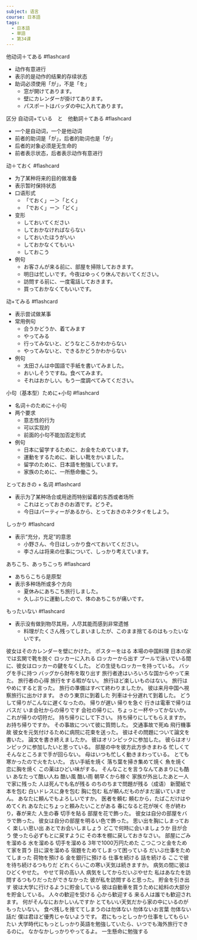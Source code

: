 ```yaml
---
subject: 语言
course: 日本語
tags:
  - 日本語
  - 単語
  - 第34课
---
```


他动词＋てある #flashcard 
- 动作有意进行
- 表示的是动作的结果的存续状态
- 助词必须使用「が」，不是「を」
	- 窓が開けてあります。
	- 壁にカレンダーが掛けてあります。
	- パスポー卜はバッダの中に入れてあります。
<!--ID: 1739155739659-->





区分 自动词+ている　と　他動詞＋てある  #flashcard 
- 一个是自动词，一个是他动词
- 前者的助词是「が」，后者的助词也是「が」
- 后者的对象必须是无生命的
- 前者表示状态，后者表示动作有意进行
<!--ID: 1739155689368-->





动＋ておく #flashcard 
- 为了某种将来的目的做准备
- 表示暂时保持状态
- 口语形式
	- 「ておく」ー＞「とく」
	- 「でおく」ー＞「どく」
- 变形
	- しておいてください
	- しておかなければならない
	- しておいたほうがいい
	- しておかなくてもいい
	- しておこう
- 例句
	- お客さんが来る前に、部屋を掃除しておきます。
	- 明日は忙しいです。今夜はゆっくり休んでおいてください。
	- 訪問する前に、一度電話しておきます。
	- 買っておかなくてもいいです。
<!--ID: 1739155689378-->





动+てみる #flashcard 
- 表示尝试做某事
- 常用例句
	- 合うかどうか、着てみます
	- やってみる
	- 行ってみないと、どうなところかわからない
	- やってみないと、できるかどうかわからない
- 例句
	- 太田さんは中国語で手紙を書いてみました。
	- おいしそうですね。食べてみます。
	- それはおかしい。もう一度調べてみてください。
<!--ID: 1739155689386-->





小句（基本型）ために+小句 #flashcard 
- 名词＋のために＋小句
- 两个要求
	- 意志性的行为
	- 可以实现的
	- 前面的小句不能加否定形式
- 例句
	- 日本に留学するために、お金をためています。
	- 運動をするために、新しい靴をかいました。
	- 留学のために、日本語を勉強しています。
	- 家族のために、一所懸命働こう。
<!--ID: 1739155689395-->





とっておきの + 名词 #flashcard 
- 表示为了某种场合或用途而特别留着的东西或者场所
	- これはとっておきのお酒です。どうぞ。
	- 今日はパーティーがあるから、とっておきのネクタイをしよう。
<!--ID: 1739155689403-->





しっかり #flashcard 
- 表示“充分，充足”的意思
	- 小野さん、今日はしっかり食べておいてください。
	- 李さんは将来の仕事について、しっかり考えています。
<!--ID: 1739155689411-->





あちこち、あっちこっち #flashcard 
- あちらこちら是原型
- 表示多种场所或多个方向
	- 夏休みにあちこち旅行しました。
	- 久しぶりに運動したので、体のあちこちが痛いです。
<!--ID: 1739155689420-->



もったいない #flashcard 
- 表示没有做到物尽其用，人尽其能而感到非常遗憾
	- 料理がたくさん残ってしまいましたが、このまま捨てるのはもったいないです。
<!--ID: 1739155689429-->




彼女はそのカレンダーを壁にかけた。
ポスターをはる
本場の中国料理
日本の家では玄関で靴を脱ぐ
ロッカーに入れる
ロッカーから出す
プールで泳いでいる間に、彼女はロッカーの鍵をなくした。
どの生徒もロッカーを持っている。
バッグを手に持つ
バッグから財布を取り出す
旅行者達はいろいろな国からやって来た。
旅行者の心得
旅行をする暇がない。
旅行ほど楽しいものはない。
旅行はやめにすると言った。
旅行の準備はすべて終わりましたか。
彼は来月中国へ視察旅行に出かけます。
きのう東京に到着した
列車は十分遅れて到着した。
どうして帰りがこんなに遅くなったの。
帰りが遅い
帰りを急ぐ
行きは電車で帰りはバスだ
いま会社からの帰りです
会社の帰りに、ちょっと一杯やってかないか。
これが帰りの切符だ。
持ち帰りにして下さい。
持ち帰りにしてもらえますか。
お持ち帰りですか。
その事故について彼に質問した。
交通事故で死ぬ
飛行機事故
彼女を元気付けるために病院に花束を送った。
彼はその問題について論文を書いた。
論文を書き終えましたか。
彼はオリンピックに参加した。
彼らはオリンピックに参加したいと思っている。
部屋の中を彼方此方歩きまわる
忙しくてそんなところまで手が回らない。
母はいつも忙しく動きまわっている。
とても寒かったので火をたいた。
古い手紙を焼く
落ち葉を掃き集めて焼く
魚を焼く
恋に胸を焼く
この薬はひどい味がする。
そんなことを言うなんてあまりにも酷い
あなたって酷い人ね
酷い風
酷い雨
朝早くから稼ぐ
家族が外出したあと一人で家に残った
人は死んでも名が残る
のちのちまで問題が残る（成语）
新聞紙で本を包む
白いドレスに身を包む
胸に包む
私が頼んだものがまだ届いていません。
あなたに頼んでもよろしいですか。
医者を頼む
頼むから，たばこだけはやめてくれ
あなたにちょっと頼みたいことがある
春になると花が咲く
冬が終わり，春が来た
人生の春
切手を貼る
部屋を花で飾った。
彼女は自分の部屋をバラで飾った。
彼女は自分の部屋を明るい色で飾った。
思い出を胸にしまっておく
楽しい思い出
あとでお会いしましょう
どこで何時に会いましょうか
目が合う
使ったら必ずもとに戻すように
その本を棚に戻しておきなさい。
部屋にごみを溜める
水を溜める
切手を溜める
3年で1000万円ためた
こつこつと金をためて家を買う
目に涙を溜める
宿題をためてしまって困っている
だいぶ仕事をためてしまった
荷物を預ける
金を銀行に預ける
仕事を続ける
話を続ける
ここで彼を待ち続けるつもりだ
どれくらいこの寒い天気は続きますか。
病気の間に彼はひどくやせた。
やせて背の高い人
病気をしてからだいぶやせた
私はあなたを訪問するつもりだったができなかった
彼が私を訪問すると思った。
貯金を引き出す
彼は大学に行けるように貯金している
彼は自動車を買うために給料の大部分を貯金している。
人々の歓迎を受ける
心から歓迎する
来る人は誰でも歓迎されます。
何がそんなにおかしいんですか
とてもいい天気だから家の中にいるのがもったいない。
食べ残しを捨ててしまうのは勿体ない
勿体ないお言葉
勿体ない話だ
僕は君ほど優秀じゃないようです。
君にもっとしっかり仕事をしてもらいたい
大学時代にもっとしっかり英語を勉強していたら、いつでも海外旅行できるのに。
なかなかしっかりやってるよ。
一生懸命に勉強する




